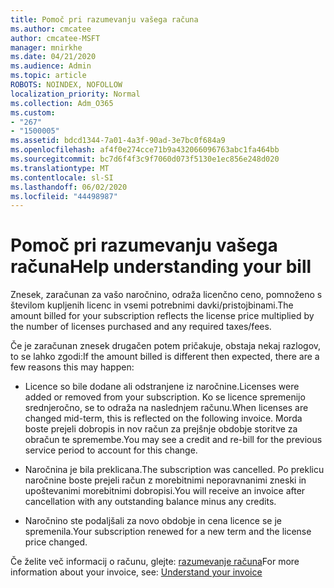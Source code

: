 ```yaml
---
title: Pomoč pri razumevanju vašega računa
ms.author: cmcatee
author: cmcatee-MSFT
manager: mnirkhe
ms.date: 04/21/2020
ms.audience: Admin
ms.topic: article
ROBOTS: NOINDEX, NOFOLLOW
localization_priority: Normal
ms.collection: Adm_O365
ms.custom:
- "267"
- "1500005"
ms.assetid: bdcd1344-7a01-4a3f-90ad-3e7bc0f684a9
ms.openlocfilehash: af4f0e274cce71b9a432066096763abc1fa464bb
ms.sourcegitcommit: bc7d6f4f3c9f7060d073f5130e1ec856e248d020
ms.translationtype: MT
ms.contentlocale: sl-SI
ms.lasthandoff: 06/02/2020
ms.locfileid: "44498987"
---
```

# <a name="help-understanding-your-bill"></a><span data-ttu-id="61265-102">Pomoč pri razumevanju vašega računa</span><span class="sxs-lookup"><span data-stu-id="61265-102">Help understanding your bill</span></span>

<span data-ttu-id="61265-103">Znesek, zaračunan za vašo naročnino, odraža licenčno ceno, pomnoženo s številom kupljenih licenc in vsemi potrebnimi davki/pristojbinami.</span><span class="sxs-lookup"><span data-stu-id="61265-103">The amount billed for your subscription reflects the license price multiplied by the number of licenses purchased and any required taxes/fees.</span></span>
  
<span data-ttu-id="61265-104">Če je zaračunan znesek drugačen potem pričakuje, obstaja nekaj razlogov, to se lahko zgodi:</span><span class="sxs-lookup"><span data-stu-id="61265-104">If the amount billed is different then expected, there are a few reasons this may happen:</span></span>
  
- <span data-ttu-id="61265-105">Licence so bile dodane ali odstranjene iz naročnine.</span><span class="sxs-lookup"><span data-stu-id="61265-105">Licenses were added or removed from your subscription.</span></span> <span data-ttu-id="61265-106">Ko se licence spremenijo srednjeročno, se to odraža na naslednjem računu.</span><span class="sxs-lookup"><span data-stu-id="61265-106">When licenses are changed mid-term, this is reflected on the following invoice.</span></span> <span data-ttu-id="61265-107">Morda boste prejeli dobropis in nov račun za prejšnje obdobje storitve za obračun te spremembe.</span><span class="sxs-lookup"><span data-stu-id="61265-107">You may see a credit and re-bill for the previous service period to account for this change.</span></span>

- <span data-ttu-id="61265-108">Naročnina je bila preklicana.</span><span class="sxs-lookup"><span data-stu-id="61265-108">The subscription was cancelled.</span></span> <span data-ttu-id="61265-109">Po preklicu naročnine boste prejeli račun z morebitnimi neporavnanimi zneski in upoštevanimi morebitnimi dobropisi.</span><span class="sxs-lookup"><span data-stu-id="61265-109">You will receive an invoice after cancellation with any outstanding balance minus any credits.</span></span>

- <span data-ttu-id="61265-110">Naročnino ste podaljšali za novo obdobje in cena licence se je spremenila.</span><span class="sxs-lookup"><span data-stu-id="61265-110">Your subscription renewed for a new term and the license price changed.</span></span>

<span data-ttu-id="61265-111">Če želite več informacij o računu, glejte: [razumevanje računa](https://docs.microsoft.com/microsoft-365/commerce/billing-and-payments/understand-your-invoice2)</span><span class="sxs-lookup"><span data-stu-id="61265-111">For more information about your invoice, see: [Understand your invoice](https://docs.microsoft.com/microsoft-365/commerce/billing-and-payments/understand-your-invoice2)</span></span>